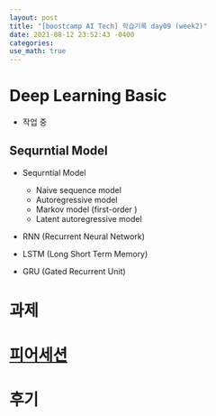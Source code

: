 ```yaml
---
layout: post
title: "[boostcamp AI Tech] 학습기록 day09 (week2)"
date: 2021-08-12 23:52:43 -0400
categories:
use_math: true
---
```


# Deep Learning Basic
- 작업 중
## Sequrntial Model 
* Sequrntial Model
    * Naive sequence model
    * Autoregressive model
    * Markov model (first-order )
    * Latent autoregressive model

* RNN (Recurrent Neural Network)

* LSTM (Long Short Term Memory)

* GRU (Gated Recurrent Unit)


# 과제
## 




# [피어세션](https://hackmd.io/@ai17/SkQIAHMeY)

# 후기
